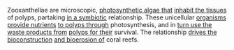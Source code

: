 
Zooxanthellae are microscopic, [photosynthetic algae that](1/3/2/2/2/.Zooxanthellae) [inhabit the tissues](2/2/2/1/3/2/.Homeostasis) of polyps, partaking [in a symbiotic](1/3/2/2/2/_Symbiotic-Parasitic%20Relationship) relationship. These unicellular [organisms provide nutrients](2/1/1/3/1/3/2/.Micronutrients) [to polyps through](1/3/2/2/1/.Polyps) photosynthesis, and in [turn use the](2/2/2/1/3/3/2/2/.Rotation) [waste products from](3/1/1/1/1/2/3/_Waste-Repurposed) [polyps for their](1/3/2/2/1/.Polyps) survival. The relationship [drives the bioconstruction](1/3/1/3/1/1/1/.Cellular%20Biology) [and bioerosion of](2/3/2/3/1/3/.Biology) coral reefs.


